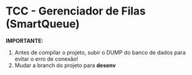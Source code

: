 # TCC - Gerenciador de Filas (SmartQueue)

<b>IMPORTANTE:</b> 
1. Antes de compilar o projeto, subir o DUMP do banco de dados para evitar o erro de conexão!
2. Mudar a branch do projeto para <b>desenv</b>
